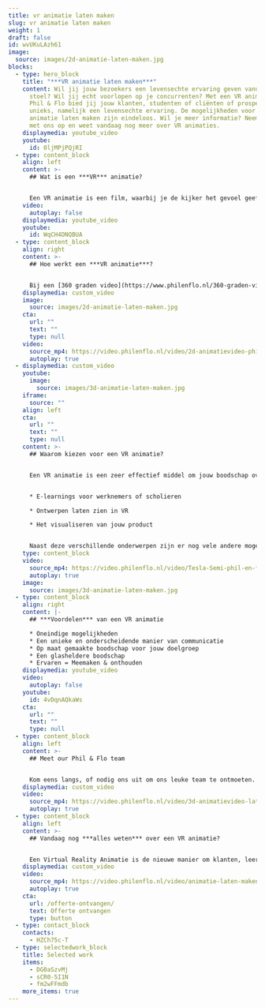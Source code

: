 ```yaml
---
title: vr animatie laten maken
slug: vr animatie laten maken
weight: 1
draft: false
id: wvUKuLAzh61
image:
  source: images/2d-animatie-laten-maken.jpg
blocks:
  - type: hero_block
    title: "***VR animatie laten maken***"
    content: Wil jij jouw bezoekers een levensechte ervaring geven vanuit zijn luie
      stoel? Wil jij echt voorlopen op je concurrenten? Met een VR animatie van
      Phil & Flo bied jij jouw klanten, studenten of cliënten of prospects iets
      unieks, namelijk een levensechte ervaring. De mogelijkheden voor een VR
      animatie laten maken zijn eindeloos. Wil je meer informatie? Neem contact
      met ons op en weet vandaag nog meer over VR animaties.
    displaymedia: youtube_video
    youtube:
      id: 0ljMPjPQjRI
  - type: content_block
    align: left
    content: >-
      ## Wat is een ***VR*** animatie?


      Een VR animatie is een film, waarbij je de kijker het gevoel geeft dat hij de controle heeft over de video. De kijker kan namelijk zelf bepalen waar hij naartoe kijkt. Doordat je zelf rond kan kijken in de VR animatie voelt het alsof je er zelf echt bij bent.
    video:
      autoplay: false
    displaymedia: youtube_video
    youtube:
      id: WqCH4DNQBUA
  - type: content_block
    align: right
    content: >-
      ## Hoe werkt een ***VR animatie***?


      Bij een [360 graden video](https://www.philenflo.nl/360-graden-video-laten-maken/) wordt een virtuele 3D omgeving gebouwd, waarin een virtuele camera wordt geplaatst. Daarna wordt er een grote [animatie](https://www.philenflo.nl/animatie-laten-maken/) van deze film gemaakt. Door gebruik te maken van een muis, toetsenbord of je mobiel kan je door de VR animatie kijken. De echte VR ervaring heb je met behulp van een VR bril. Door de bewegingen van je hoofd kijk je rond in de VR animatie net zoals in het dagelijkse leven.
    displaymedia: custom_video
    image:
      source: images/2d-animatie-laten-maken.jpg
    cta:
      url: ""
      text: ""
      type: null
    video:
      source_mp4: https://video.philenflo.nl/video/2d-animatievideo-phil-en-flo.mp4
      autoplay: true
  - displaymedia: custom_video
    youtube:
      image:
        source: images/3d-animatie-laten-maken.jpg
    iframe:
      source: ""
    align: left
    cta:
      url: ""
      text: ""
      type: null
    content: >-
      ## Waarom kiezen voor een VR animatie?


      Een VR animatie is een zeer effectief middel om jouw boodschap over te brengen. Een gemiddeld mens onthoudt 10% wat het hoort, 20% van wat het leest en maar liefst 90% van wat het ervaart. Dit zorgt ervoor dat een VR animatie zeer effectief is. Er zijn vele mogelijkheden op het gebied van VR animatie:


      * E-learnings voor werknemers of scholieren

      * Ontwerpen laten zien in VR

      * Het visualiseren van jouw product


      Naast deze verschillende onderwerpen zijn er nog vele andere mogelijkheden. Heb je zelf een idee? Wij komen graag met jou in contact om de mogelijkheden te bespreken. Een VR animatie zorgt ervoor dat jouw product of idee tot leven komt.
    type: content_block
    video:
      source_mp4: https://video.philenflo.nl/video/Tesla-Semi-phil-en-flo.mp4
      autoplay: true
    image:
      source: images/3d-animatie-laten-maken.jpg
  - type: content_block
    align: right
    content: |-
      ## ***Voordelen*** van een VR animatie

      * Oneindige mogelijkheden
      * Een unieke en onderscheidende manier van communicatie
      * Op maat gemaakte boodschap voor jouw doelgroep
      * Een glasheldere boodschap
      * Ervaren = Meemaken & onthouden
    displaymedia: youtube_video
    video:
      autoplay: false
    youtube:
      id: 4vDqnAQkaWs
    cta:
      url: ""
      text: ""
      type: null
  - type: content_block
    align: left
    content: >-
      ## Meet our Phil & Flo team


      Kom eens langs, of nodig ons uit om ons leuke team te ontmoeten. Met een passie voor Virtual reality en alle mogelijkheden die dit met zich meebrengt. Ons team van videomarketeers en designers vult elkaar aan om jou doelen met video te behalen! Bel ons nu op 085 – 273 8331
    displaymedia: custom_video
    video:
      source_mp4: https://video.philenflo.nl/video/3d-animatievideo-laten-maken-phil-en-flo.mp4
      autoplay: true
  - type: content_block
    align: left
    content: >-
      ## Vandaag nog ***alles weten*** over een VR animatie?


      Een Virtual Reality Animatie is de nieuwe manier om klanten, leerlingen of partners om jouw boodschap over te brengen. De combinatie van beeld, geluid en de ervaring zorgt voor een heldere boodschap die onthouden wordt. Ben je nieuwsgierig naar de mogelijkheden van een VR animatie? Kom snel met ons in contact en kom vandaag nog alles nog te weten over een VR animatie laten maken. Beleef bij ons in de VR Room de ervaring van Virtual Reality!
    displaymedia: custom_video
    video:
      source_mp4: https://video.philenflo.nl/video/animatie-laten-maken-phil-en-flo.mp4
      autoplay: true
    cta:
      url: /offerte-ontvangen/
      text: Offerte ontvangen
      type: button
  - type: contact_block
    contacts:
      - HZCh75c-T
  - type: selectedwork_block
    title: Selected work
    items:
      - DG0aSzvMj
      - sCR0-5I1N
      - fm2wFFmdb
    more_items: true
---
```


